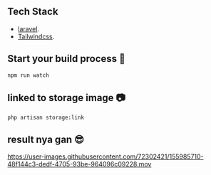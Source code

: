 ## Tech Stack

- [laravel](https://laravel.com/).
- [Tailwindcss](https://tailwindcss.com/docs/guides/laravel).

## Start your build process 🚀
```shellsession
npm run watch
```
## linked to storage image 📷
```shellsession
php artisan storage:link
```

## result nya gan 😎
https://user-images.githubusercontent.com/72302421/155985710-48f144c3-dedf-4705-93be-964096c09228.mov

